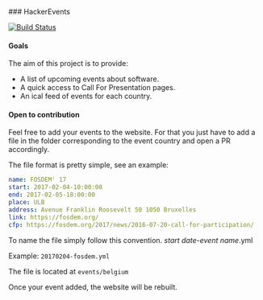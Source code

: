### HackerEvents

[![Build Status](https://travis-ci.org/frankrousseau/hackerevents.svg?branch=master)](https://travis-ci.org/frankrousseau/hackerevents)

#### Goals

The aim of this project is to provide:

* A list of upcoming events about software.
* A quick access to Call For Presentation pages.
* An ical feed of events for each country.


#### Open to contribution

Feel free to add your events to the website. For that you just have to add a file in the folder corresponding to the event country and open a PR accordingly.

The file format is pretty simple, see an example:

```yaml
name: FOSDEM' 17
start: 2017-02-04-10:00:00
end: 2017-02-05-18:00:00
place: ULB
address: Avenue Franklin Roosevelt 50 1050 Bruxelles
link: https://fosdem.org/
cfp: https://fosdem.org/2017/news/2016-07-20-call-for-participation/
```

To name the file simply follow this convention.
*start date*-*event name*.yml

Example: `20170204-fosdem.yml`

The file is located at `events/belgium`

Once your event added, the website will be rebuilt. 
